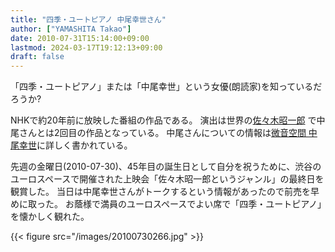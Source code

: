 ```yaml
---
title: "四季・ユートピアノ 中尾幸世さん"
author: ["YAMASHITA Takao"]
date: 2010-07-31T15:14:00+09:00
lastmod: 2024-03-17T19:12:13+09:00
draft: false
---
```


「四季・ユートピアノ」または「中尾幸世」という女優(朗読家)を知っているだろうか?

NHKで約20年前に放映した番組の作品である。
演出は世界の[佐々木昭一郎](http://ja.wikipedia.org/wiki/%E4%BD%90%E3%80%85%E6%9C%A8%E6%98%AD%E4%B8%80%E9%83%8E)
で中尾さんとは2回目の作品となっている。
中尾さんについての情報は[微音空間
中尾幸世](http://www.utopiano.com/)に詳しく書かれている。

先週の金曜日(2010-07-30)、45年目の誕生日として自分を祝うために、渋谷のユーロスペースで開催された上映会「佐々木昭一郎というジャンル」の最終日を観賞した。
当日は中尾幸世さんがトークするという情報があったので前売を早めに取った。
お蔭様で満員のユーロスペースでよい席で「四季・ユートピアノ」を懐かしく観れた。

{{< figure src="/images/20100730266.jpg" >}}

